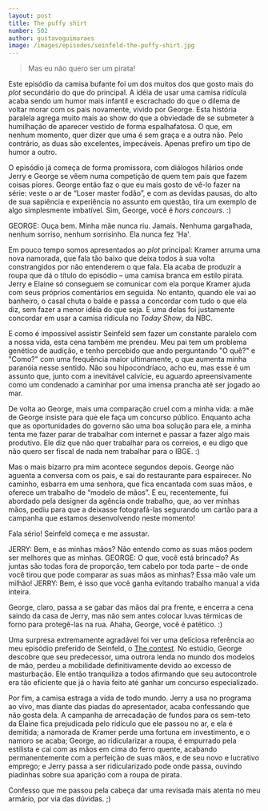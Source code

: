 ```yaml
---
layout: post
title: The puffy shirt
number: 502
author: gustavoguimaraes
image: /images/episodes/seinfeld-the-puffy-shirt.jpg
---
```


> Mas eu não quero ser um pirata!

Este episódio da camisa bufante foi um dos muitos dos que gosto mais do *plot* secundário do que do principal. A idéia de usar uma camisa ridícula acaba sendo um humor mais infantil e escrachado do que o dilema de voltar morar com os pais novamente, vivido por George. Esta história paralela agrega muito mais ao show do que a obviedade de se submeter à humilhação de aparecer vestido de forma espalhafatosa. O que, em nenhum momento, quer dizer que uma é sem graça e a outra não. Pelo contrário, as duas são excelentes, impecáveis. Apenas prefiro um tipo de humor a outro.

O episódio já começa de forma promissora, com diálogos hilários onde Jerry e George se vêem numa competição de quem tem pais que fazem coisas piores. George então faz o que eu mais gosto de vê-lo fazer na série: veste o ar de “Loser master fodão”, e com as devidas pausas, do alto de sua sapiência e experiência no assunto em questão, tira um exemplo de algo simplesmente imbatível. Sim, George, você é *hors concours*. :)

GEORGE:
Ouça bem. Minha mãe nunca riu. Jamais. Nenhuma gargalhada, nenhum sorriso, nenhum sorrisinho. Ela nunca fez 'Ha'.

Em pouco tempo somos apresentados ao *plot* principal: Kramer arruma uma nova namorada, que fala tão baixo que deixa todos à sua volta constrangidos por não entenderem o que fala. Ela acaba de produzir a roupa que dá o título do episódio – uma camisa branca em estilo pirata. Jerry e Elaine só conseguem se comunicar com ela porque Kramer ajuda com seus próprios comentários em seguida. No entanto, quando ele vai ao banheiro, o casal chuta o balde e passa a concordar com tudo o que ela diz, sem fazer a menor idéia do que seja. E uma delas foi justamente concordar em usar a camisa ridícula no *Today Show*, da NBC.

E como é impossível assistir Seinfeld sem fazer um constante paralelo com a nossa vida, esta cena também me prendeu. Meu pai tem um problema genético de audição, e tenho percebido que ando perguntando "O quê?" e "Como?" com uma frequência maior ultimamente, o que aumenta minha paranóia nesse sentido. Não sou hipocondríaco, acho eu, mas esse é um assunto que, junto com a inevitável calvície, eu aguardo apreensivamente como um condenado a caminhar por uma imensa prancha até ser jogado ao mar.

De volta ao George, mais uma comparação cruel com a minha vida: a mãe de George insiste para que ele faça um concurso público. Enquanto acha que as oportunidades do governo são uma boa solução para ele, a minha tenta me fazer parar de trabalhar com internet e passar a fazer algo mais produtivo. Ele diz que não quer trabalhar para os correios, e eu digo que não quero ser fiscal de nada nem trabalhar para o IBGE. :)

Mas o mais bizarro pra mim acontece segundos depois. George não aguenta a conversa com os pais, e sai do restaurante para espairecer. No caminho, esbarra em uma senhora, que fica encantada com suas mãos, e oferece um trabalho de “modelo de mãos”. E eu, recentemente, fui abordado pela designer da agência onde trabalho, que, ao ver minhas mãos, pediu para que a deixasse fotografá-las segurando um cartão para a campanha que estamos desenvolvendo neste momento!

Fala sério! Seinfeld começa e me assustar.

JERRY:
Bem, e as minhas mãos? Não entendo como as suas mãos podem ser melhores que as minhas.
GEORGE:
O que, você está brincado? As juntas são todas fora de proporção, tem cabelo por toda parte – de onde você tirou que pode comparar as suas mãos as minhas? Essa mão vale um milhão!
JERRY:
Bem, é isso que você ganha evitando trabalho manual a vida inteira.

George, claro, passa a se gabar das mãos daí pra frente, e encerra a cena saindo da casa de Jerry, mas não sem antes colocar luvas térmicas de forno para protegê-las na rua. Ahaha, George, você é patético. :)

Uma surpresa extremamente agradável foi ver uma deliciosa referência ao meu episódio preferido de Seinfeld, o <a title="The contest" href="http://movimentoseinfeld.com.br/the-contest.html">The contest</a>. No estúdio, George descobre que seu predecessor, uma outrora lenda no mundo dos modelos de mão, perdeu a mobilidade definitivamente devido ao excesso de masturbação. Ele então tranquiliza a todos afirmando que seu autocontrole era tão eficiente que já o havia feito até ganhar um concurso especializado.

Por fim, a camisa estraga a vida de todo mundo. Jerry a usa no programa ao vivo, mas diante das piadas do apresentador, acaba confessando que não gosta dela. A campanha de arrecadação de fundos para os sem-teto da Elaine fica prejudicada pelo ridículo que ele passou no ar, e ela é demitida; a namorada de Kramer perde uma fortuna em investimento, e o namoro se acaba; George, ao ridicularizar a roupa, é empurrado pela estilista e cai com as mãos em cima do ferro quente, acabando permanentemente com a perfeição de suas mãos, e de seu novo e lucrativo emprego; e Jerry passa a ser ridicularizado pode onde passa, ouvindo piadinhas sobre sua aparição com a roupa de pirata.

Confesso que me passou pela cabeça dar uma revisada mais atenta no meu armário, por via das dúvidas. ;)